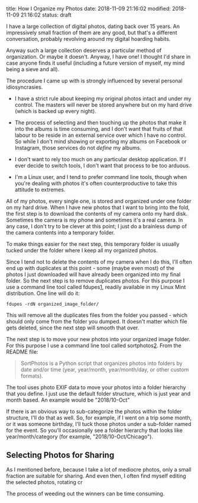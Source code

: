 title: How I Organize my Photos
date: 2018-11-09 21:16:02
modified: 2018-11-09 21:16:02
status: draft

I have a large collection of digital photos, dating back over 15 years.  An
impressively small fraction of them are any good, but that's a different
conversation, probably revolving around my digital hoarding habits.

Anyway such a large collection deserves a particular method of organization.
Or maybe it doesn't.  Anyway, I have one! I thought I'd share in case anyone
finds it useful (including a future version of myself, my mind being a sieve
and all).

The procedure I came up with is strongly influenced by several personal
idiosyncrasies.

 * I have a strict rule about keeping my original photos intact and under my
   control.  The masters will never be stored anywhere but on my hard drive
   (which is backed up every night).
   
 * The process of selecting and then touching up the photos that make it
   into the albums is time consuming, and I don't want that fruits of that
   labour to be reside in an external service over which I have no control.
   So while I don't mind showing or exporting my albums on Facebook or
   Instagram, those services do not _define_ my albums.

 * I don't want to rely too much on any particular desktop application.  If
   I ever decide to switch tools, I don't want that process to be too
   arduous.
   
 * I'm a Linux user, and I tend to prefer command line tools, though when
   you're dealing with photos it's often counterproductive to take this
   attitude to extremes.

All of my photos, every single one, is stored and organized under one folder
on my hard drive.  When I have new photos that I want to bring into the
fold, the first step is to download the contents of my camera onto my hard
disk.  Sometimes the camera is my phone and sometimes it's a real camera.
In any case, I don't try to be clever at this point; I just do a brainless
dump of the camera contents into a temporary folder.

To make things easier for the next step, this temporary folder is usually
tucked under the folder where I keep all my organized photos.

Since I tend not to delete the contents of my camera when I do this, I'll
often end up with duplicates at this point - some (maybe even most) of the
photos I just downloaded will have already been organized into my final
folder.  So the next step is to remove duplicates photos.  For this purpose
I use a command line tool called fdupes[1], readily available in my Linux
Mint distribution.  One line will do it:

`fdupes -rdN organized_image_folder/`

This will remove all the duplicates files from the folder you passed - which
should only come from the folder you dumped.  It doesn't matter which file
gets deleted, since the next step will smooth that over.

The next step is to move your new photos into your organized image folder.
For this purpose I use a command line tool called sortphotos[2].  From the
README file:

> SortPhotos is a Python script that organizes photos into folders by date
> and/or time (year, year/month, year/month/day, or other custom formats).

The tool uses photo EXIF data to move your photos into a folder hierarchy
that you define.  I just use the default folder structure, which is just
year and month based.  An example would be "2018/10-Oct"

If there is an obvious way to sub-categorize the photos within the folder
structure, I'll do that as well.  So, for example, if I went on a trip some
month, or it was someone birthday, I'll tuck those photos under a sub-folder
named for the event.  So you'll occasionally see a folder hierarchy that
looks like year/month/category (for example, "2018/10-Oct/Chicago").

## Selecting Photos for Sharing

As I mentioned before, because I take a lot of mediocre photos, only a small
fraction are suitable for sharing.  And even then, I often find myself
editing the selected photos, rotating cr

The process of weeding out the winners
can be time consuming.

[1]: https://linux.die.net/man/1/fdupes
[2]: https://github.com/andrewning/sortphotos
